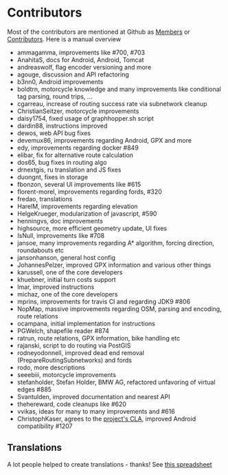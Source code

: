 # Contributors

Most of the contributors are mentioned at Github as [Members](https://github.com/graphhopper?tab=members) or [Contributors](https://github.com/graphhopper/graphhopper/contributors). Here is a manual overview

 * ammagamma, improvements like #700, #703
 * AnahitaS, docs for Android, Android, Tomcat
 * andreaswolf, flag encoder versioning and more
 * agouge, discussion and API refactoring
 * b3nn0, Android improvements
 * boldtrn, motorcycle knowledge and many improvements like conditional tag parsing, round trips, ...
 * cgarreau, increase of routing success rate via subnetwork cleanup
 * ChristianSeitzer, motorcycle improvements
 * daisy1754, fixed usage of graphhopper.sh script
 * dardin88, instructions improved
 * dewos, web API bug fixes
 * devemux86, improvements regarding Android, GPX and more
 * edy, improvements regarding docker #849
 * elibar, fix for alternative route calculation
 * dos65, bug fixes in routing algo
 * drnextgis, ru translation and JS fixes
 * duongnt, fixes in storage
 * fbonzon, several UI improvements like #615
 * florent-morel, improvements regarding fords, #320
 * fredao, translations 
 * HarelM, improvements regarding elevation
 * HelgeKrueger, modularization of javascript, #590
 * henningvs, doc improvements
 * highsource, more efficient geometry update, UI fixes
 * IsNull, improvements like #708
 * jansoe, many improvements regarding A* algorithm, forcing direction, roundabouts etc
 * jansonhanson, general host config
 * JohannesPelzer, improved GPX information and various other things
 * karussell, one of the core developers
 * khuebner, initial turn costs support
 * lmar, improved instructions
 * michaz, one of the core developers
 * mprins, improvements for travis CI and regarding JDK9 #806
 * NopMap, massive improvements regarding OSM, parsing and encoding, route relations
 * ocampana, initial implementation for instructions
 * PGWelch, shapefile reader #874
 * ratrun, route relations, GPX information, bike handling etc
 * rajanski, script to do routing via PostGIS
 * rodneyodonnell, improved dead end removal (PrepareRoutingSubnetworks) and fords
 * rodo, more descriptions
 * seeebiii, motorcycle improvements
 * stefanholder, Stefan Holder, BMW AG, refactored unfavoring of virtual edges #885
 * Svantulden, improved documentation and nearest API
 * thehereward, code cleanups like #620
 * vvikas, ideas for many to many improvements and #616
 * ChristophKaser, agrees to the [project's CLA](https://www.graphhopper.com/individual-contributor-license-agreement/), improved Android compatibility #1207

## Translations

A lot people helped to create translations - thanks!
See [this spreadsheet](https://docs.google.com/spreadsheet/ccc?key=0AmukcXek0JP6dGM4R1VTV2d3TkRSUFVQakhVeVBQRHc#gid=0)
